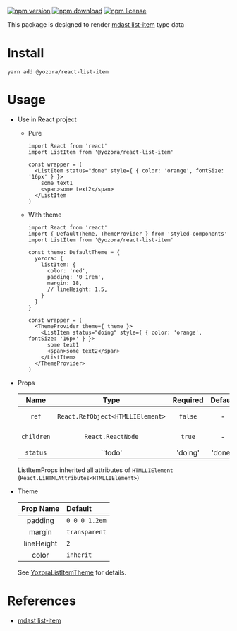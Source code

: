[![npm version](https://img.shields.io/npm/v/@yozora/react-list-item.svg)](https://www.npmjs.com/package/@yozora/react-list-item)
[![npm download](https://img.shields.io/npm/dm/@yozora/react-list-item.svg)](https://www.npmjs.com/package/@yozora/react-list-item)
[![npm license](https://img.shields.io/npm/l/@yozora/react-list-item.svg)](https://www.npmjs.com/package/@yozora/react-list-item)


This package is designed to render [mdast list-item][] type data


# Install

  ```shell
  yarn add @yozora/react-list-item
  ```

# Usage
  * Use in React project

    - Pure

      ```tsx
      import React from 'react'
      import ListItem from '@yozora/react-list-item'

      const wrapper = (
        <ListItem status="done" style={ { color: 'orange', fontSize: '16px' } }>
          some text1
          <span>some text2</span>
        </ListItem
      )
      ```

    - With theme

      ```tsx
      import React from 'react'
      import { DefaultTheme, ThemeProvider } from 'styled-components'
      import ListItem from '@yozora/react-list-item'

      const theme: DefaultTheme = {
        yozora: {
          listItem: {
            color: 'red',
            padding: '0 1rem',
            margin: 18,
            // lineHeight: 1.5,
          }
        }
      }

      const wrapper = (
        <ThemeProvider theme={ theme }>
          <ListItem status="doing" style={ { color: 'orange', fontSize: '16px' } }>
            some text1
            <span>some text2</span>
          </ListItem>
        </ThemeProvider>
      )
      ```

  * Props

     Name       | Type                                | Required  | Default | Description
    :----------:|:-----------------------------------:|:---------:|:-------:|:-------------
     `ref`      | `React.RefObject<HTMLLIElement>`    | `false`   | -       | Forwarded ref callback
     `children` | `React.ReactNode`                   | `true`    | -       | ListItem content
     `status`   | `'todo'|'doing'|'done'`             | `false`   | -       | Whether if it is a TODO item, and given its status

    ListItemProps inherited all attributes of `HTMLLIElement` (`React.LiHTMLAttributes<HTMLLIElement>`)

  * Theme

     Prop Name    | Default
    :------------:|:--------------
     padding      | `0 0 0 1.2em`
     margin       | `transparent`
     lineHeight   | `2`
     color        | `inherit`

    See [YozoraListItemTheme][] for details.


# References

  - [mdast list-item][]


[mdast list-item]: https://github.com/syntax-tree/mdast#listitem
[YozoraListItemTheme]: https://github.com/guanghechen/yozora-react/blob/master/packages/list-item/src/theme.ts
